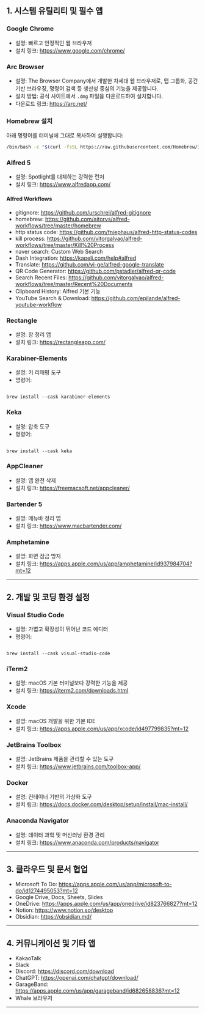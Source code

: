 ## 1. 시스템 유틸리티 및 필수 앱

### Google Chrome

- 설명: 빠르고 안정적인 웹 브라우저
- 설치 링크: https://www.google.com/chrome/

### Arc Browser

- 설명: The Browser Company에서 개발한 차세대 웹 브라우저로, 탭 그룹화, 공간 기반 브라우징, 명령어 검색 등 생산성 중심의 기능을 제공합니다.
- 설치 방법: 공식 사이트에서 `.dmg` 파일을 다운로드하여 설치합니다.
- 다운로드 링크: https://arc.net/

### Homebrew 설치

아래 명령어를 터미널에 그대로 복사하여 실행합니다:

```bash
/bin/bash -c "$(curl -fsSL https://raw.githubusercontent.com/Homebrew/install/HEAD/install.sh)"
```

### Alfred 5

- 설명: Spotlight를 대체하는 강력한 런처
- 설치 링크: https://www.alfredapp.com/

#### Alfred Workflows

- gitignore: https://github.com/urschrei/alfred-gitignore
- homebrew: https://github.com/aitorvs/alfred-workflows/tree/master/homebrew
- http status code: https://github.com/fniephaus/alfred-http-status-codes
- kill process: https://github.com/vitorgalvao/alfred-workflows/tree/master/Kill%20Process
- naver search: Custom Web Search
- Dash Integration: https://kapeli.com/help#alfred
- Translate: https://github.com/yi-ge/alfred-google-translate
- QR Code Generator: https://github.com/pstadler/alfred-qr-code
- Search Recent Files: https://github.com/vitorgalvao/alfred-workflows/tree/master/Recent%20Documents
- Clipboard History: Alfred 기본 기능
- YouTube Search & Download: https://github.com/epilande/alfred-youtube-workflow

### Rectangle

- 설명: 창 정리 앱
- 설치 링크: https://rectangleapp.com/

### Karabiner-Elements

- 설명: 키 리매핑 도구
- 명령어:

```

brew install --cask karabiner-elements

```

### Keka

- 설명: 압축 도구
- 명령어:

```

brew install --cask keka

```

### AppCleaner

- 설명: 앱 완전 삭제
- 설치 링크: https://freemacsoft.net/appcleaner/

### Bartender 5

- 설명: 메뉴바 정리 앱
- 설치 링크: https://www.macbartender.com/

### Amphetamine

- 설명: 화면 잠금 방지
- 설치 링크: https://apps.apple.com/us/app/amphetamine/id937984704?mt=12

---

## 2. 개발 및 코딩 환경 설정

### Visual Studio Code

- 설명: 가볍고 확장성이 뛰어난 코드 에디터
- 명령어:

```

brew install --cask visual-studio-code

```

### iTerm2

- 설명: macOS 기본 터미널보다 강력한 기능을 제공
- 설치 링크: https://iterm2.com/downloads.html

### Xcode

- 설명: macOS 개발을 위한 기본 IDE
- 설치 링크: https://apps.apple.com/us/app/xcode/id497799835?mt=12

### JetBrains Toolbox

- 설명: JetBrains 제품을 관리할 수 있는 도구
- 설치 링크: https://www.jetbrains.com/toolbox-app/

### Docker

- 설명: 컨테이너 기반의 가상화 도구
- 설치 링크: https://docs.docker.com/desktop/setup/install/mac-install/

### Anaconda Navigator

- 설명: 데이터 과학 및 머신러닝 환경 관리
- 설치 링크: https://www.anaconda.com/products/navigator

---

## 3. 클라우드 및 문서 협업

- Microsoft To Do: https://apps.apple.com/us/app/microsoft-to-do/id1274495053?mt=12
- Google Drive, Docs, Sheets, Slides
- OneDrive: https://apps.apple.com/us/app/onedrive/id823766827?mt=12
- Notion: https://www.notion.so/desktop
- Obsidian: https://obsidian.md/

---

## 4. 커뮤니케이션 및 기타 앱

- KakaoTalk
- Slack
- Discord: https://discord.com/download
- ChatGPT: https://openai.com/chatgpt/download/
- GarageBand: https://apps.apple.com/us/app/garageband/id682658836?mt=12
- Whale 브라우저

---
